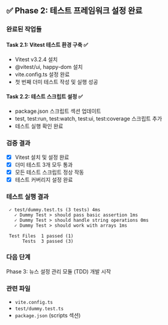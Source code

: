 ## ✅ Phase 2: 테스트 프레임워크 설정 완료

### 완료된 작업들

#### Task 2.1: Vitest 테스트 환경 구축 ✅
- Vitest v3.2.4 설치
- @vitest/ui, happy-dom 설치
- vite.config.ts 설정 완료
- 첫 번째 더미 테스트 작성 및 실행 성공

#### Task 2.2: 테스트 스크립트 설정 ✅
- package.json 스크립트 섹션 업데이트
- test, test:run, test:watch, test:ui, test:coverage 스크립트 추가
- 테스트 실행 확인 완료

### 검증 결과
- [x] Vitest 설치 및 설정 완료
- [x] 더미 테스트 3개 모두 통과
- [x] 모든 테스트 스크립트 정상 작동
- [x] 테스트 커버리지 설정 완료

### 테스트 실행 결과
```
 ✓ test/dummy.test.ts (3 tests) 4ms
   ✓ Dummy Test > should pass basic assertion 1ms
   ✓ Dummy Test > should handle string operations 0ms
   ✓ Dummy Test > should work with arrays 1ms

 Test Files  1 passed (1)
      Tests  3 passed (3)
```

### 다음 단계
Phase 3: 뉴스 설정 관리 모듈 (TDD) 개발 시작

### 관련 파일
- `vite.config.ts`
- `test/dummy.test.ts`
- `package.json` (scripts 섹션) 
